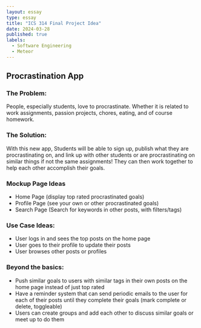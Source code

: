 ```yaml
---
layout: essay
type: essay
title: "ICS 314 Final Project Idea"
date: 2024-03-28
published: true
labels:
  - Software Engineering
  - Meteor
---
```

## Procrastination App
### The Problem: 
People, especially students, love to procrastinate. Whether it is related to work assignments, passion projects, chores, eating, and of course homework.

### The Solution:
With this new app, Students will be able to sign up, publish what they are procrastinating on, and link up with other students or are procrastinating on similar things if not the same assignments! They can then work together to help each other accomplish their goals. 

### Mockup Page Ideas
- Home Page (display top rated procrastinated goals)
- Profile Page (see your own or other procrastinated goals)
- Search Page (Search for keywords in other posts, with filters/tags)

### Use Case Ideas:
- User logs in and sees the top posts on the home page
- User goes to their profile to update their posts
- User browses other posts or profiles

### Beyond the basics:
 - Push similar goals to users with similar tags in their own posts on the home page instead of just top rated
- Have a reminder system that can send periodic emails to the user for each of their posts until they complete their goals (mark complete or delete, toggleable)
- Users can create groups and add each other to discuss similar goals or meet up to do them
